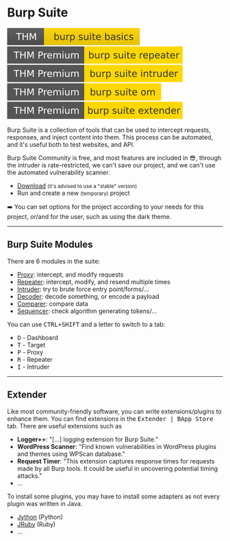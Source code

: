 # Burp Suite

[![burpsuitebasics](../../../_badges/thm/burpsuitebasics.svg)](https://tryhackme.com/room/burpsuitebasics)
[![burpsuiterepeater](../../../_badges/thmp/burpsuiterepeater.svg)](https://tryhackme.com/room/burpsuiterepeater)
[![burpsuiteintruder](../../../_badges/thmp/burpsuiteintruder.svg)](https://tryhackme.com/room/burpsuiteintruder)
[![burpsuiteom](../../../_badges/thmp/burpsuiteom.svg)](https://tryhackme.com/room/burpsuiteom)
[![burpsuiteextender](../../../_badges/thmp/burpsuiteextender.svg)](https://tryhackme.com/room/burpsuiteextender)

<div class="row row-cols-lg-2"><div>

Burp Suite is a collection of tools that can be used to intercept requests, responses, and inject content into them. This process can be automated, and it's useful both to test websites, and API.

Burp Suite Community is free, and most features are included in 😎, through the intruder is rate-restricted, we can't save our project, and we can't use the automated vulnerability scanner.

* [Download](https://portswigger.net/burp/releases#community) <small>(it's advised to use a "stable" version)</small>
* Run and create a new <small>(temporary)</small> project

➡️ You can set options for the project according to your needs for this project, or/and for the user, such as using the dark theme.
</div><div>

</div></div>

<hr class="sep-both">

## Burp Suite Modules

<div class="row row-cols-lg-2"><div>

There are 6 modules in the suite:

* [Proxy](files/burp_proxy.md): intercept, and modify requests
* [Repeater](files/burp_repeater.md): intercept, modify, and resend multiple times
* [Intruder](files/burp_intruder.md): try to brute force entry point/forms/...
* [Decoder](files/burp_decoder.md): decode something, or encode a payload
* [Comparer](files/burp_comparer.md): compare data
* [Sequencer](files/burp_sequencer.md): check algorithm generating tokens/...
</div><div>

You can use <kbd>CTRL+SHIFT</kbd> and a letter to switch to a tab:

* <kbd>D</kbd> - Dashboard
* <kbd>T</kbd> - Target
* <kbd>P</kbd> - Proxy
* <kbd>R</kbd> - Repeater
* <kbd>I</kbd> - Intruder
</div></div>

<hr class="sep-both">

## Extender

<div class="row row-cols-lg-2"><div>

Like most community-friendly software, you can write extensions/plugins to enhance them. You can find extensions in the <kbd>Extender | BApp Store</kbd> tab. There are useful extensions such as

* **Logger++**: "[...] logging extension for Burp Suite."
* **WordPress Scanner**: "Find known vulnerabilities in WordPress plugins and themes using WPScan database."
* **Request Timer**: "This extension captures response times for requests made by all Burp tools. It could be useful in uncovering potential timing attacks."
* ...
</div><div>

To install some plugins, you may have to install some adapters as not every plugin was written in Java.

* [Jython](https://github.com/jython/jython) (Python)
* [JRuby](https://github.com/jruby/jruby) (Ruby)
* ...
</div></div>